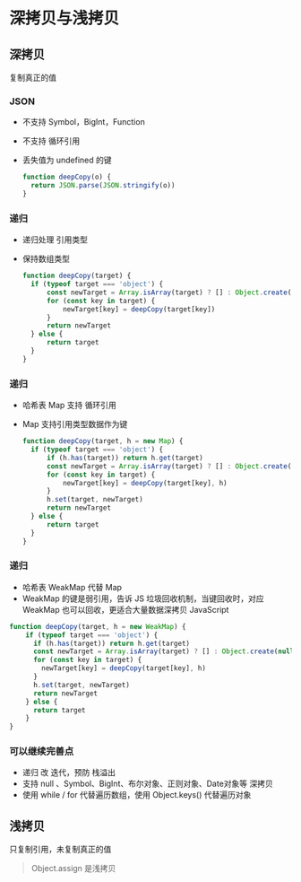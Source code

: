 # 深拷贝与浅拷贝

## 深拷贝
复制真正的值

### JSON

- 不支持 Symbol，BigInt，Function

- 不支持 循环引用

- 丢失值为 undefined 的键

  ```JavaScript
  function deepCopy(o) {
  	return JSON.parse(JSON.stringify(o))
  }
  ```



### 递归

- 递归处理 引用类型

- 保持数组类型

  ```javascript
  function deepCopy(target) {
  	if (typeof target === 'object') {
  		const newTarget = Array.isArray(target) ? [] : Object.create(null)
  		for (const key in target) {
  			newTarget[key] = deepCopy(target[key])
  		}
  		return newTarget
  	} else {
  		return target
  	}
  }
  ```



### 递归

- 哈希表 Map 支持 循环引用

- Map 支持引用类型数据作为键

  ```js
  function deepCopy(target, h = new Map) {
  	if (typeof target === 'object') {
  		if (h.has(target)) return h.get(target)
  		const newTarget = Array.isArray(target) ? [] : Object.create(null)
  		for (const key in target) {
  			newTarget[key] = deepCopy(target[key], h)
  		}
  		h.set(target, newTarget)
  		return newTarget
  	} else {
  		return target
  	}
  }
  ```



### 递归

- 哈希表 WeakMap 代替 Map
- WeakMap 的键是弱引用，告诉 JS 垃圾回收机制，当键回收时，对应 WeakMap 也可以回收，更适合大量数据深拷贝
  JavaScript

```js
function deepCopy(target, h = new WeakMap) {
    if (typeof target === 'object') {
      if (h.has(target)) return h.get(target)
      const newTarget = Array.isArray(target) ? [] : Object.create(null)
      for (const key in target) {
        newTarget[key] = deepCopy(target[key], h)
      }
      h.set(target, newTarget)
      return newTarget
    } else {
      return target
    }
}
```

### 可以继续完善点

- 递归 改 迭代，预防 栈溢出
- 支持 null 、Symbol、BigInt、布尔对象、正则对象、Date对象等 深拷贝
- 使用 while / for 代替遍历数组，使用 Object.keys() 代替遍历对象

## 浅拷贝
只复制引用，未复制真正的值

> Object.assign 是浅拷贝
